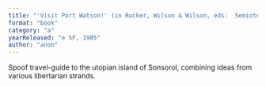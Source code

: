 ```yaml
---
title: "'Visit Port Watson!' (in Rucker, Wilson & Wilson, eds:  Semiotext"
format: "book"
category: "a"
yearReleased: "e SF, 1985"
author: "anon"
---
```

Spoof travel-guide to the utopian island of Sonsorol,  combining ideas from various libertarian strands. 